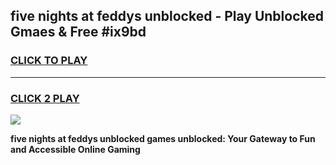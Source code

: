 
## five nights at feddys unblocked - Play Unblocked Gmaes & Free #ix9bd
<h3>
<a href="https://news.freeplayer.one?title=five_nights_at_feddys_unblocked&ref=24F">CLICK TO PLAY</a></h3>
<hr>

<h3>
<a href="https://news.freeplayer.one?title=five_nights_at_feddys_unblocked&ref=24F">CLICK 2 PLAY</a>
  
</h3>

<a href="https://news.freeplayer.one?title=five_nights_at_feddys_unblocked&ref=24F/"><img src="https://clearcache.store/games.png"></a>


**five nights at feddys unblocked games unblocked: Your Gateway to Fun and Accessible Online Gaming**
